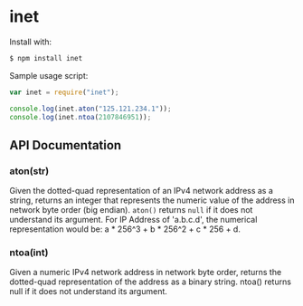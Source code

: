 inet
====

Install with:

```javascript
$ npm install inet
```

Sample usage script:

```javascript
var inet = require("inet");

console.log(inet.aton("125.121.234.1"));
console.log(inet.ntoa(2107846951));
```

API Documentation
-----------------

### aton(str)

Given the dotted-quad representation of an IPv4 network address as a string, returns an integer that represents the numeric value of the address in network byte order (big endian). `aton()` returns `null` if it does not understand its argument. For IP Address of 'a.b.c.d', the numerical representation would be: a * 256^3 + b * 256^2 + c * 256 + d.

### ntoa(int)

Given a numeric IPv4 network address in network byte order, returns the dotted-quad representation of the address as a binary string. ntoa() returns null if it does not understand its argument.

